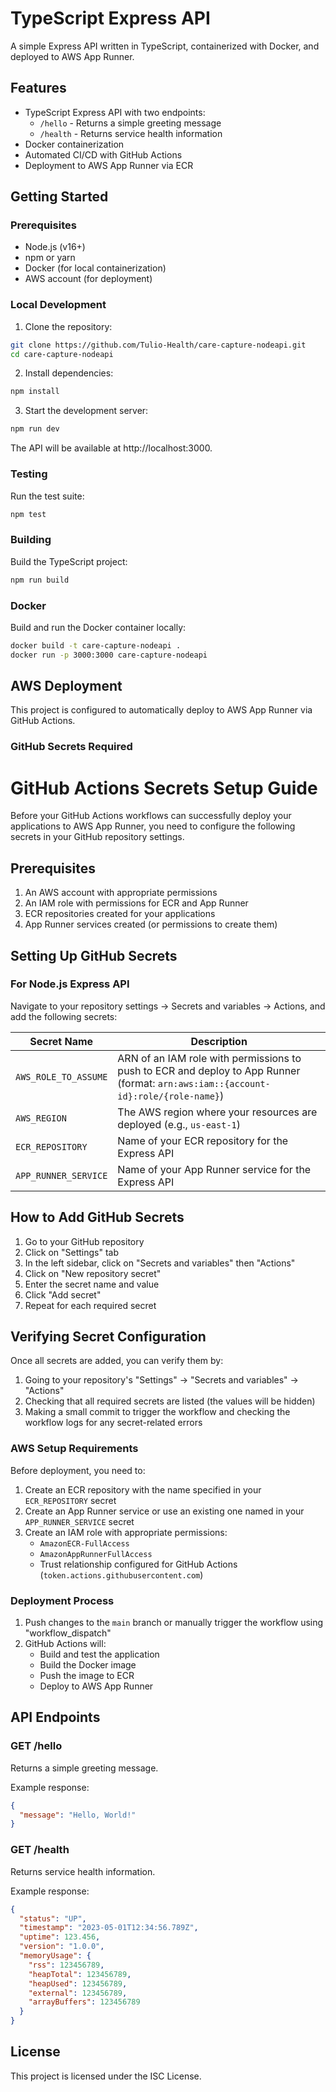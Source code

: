 # TypeScript Express API

A simple Express API written in TypeScript, containerized with Docker, and deployed to AWS App Runner.

## Features

- TypeScript Express API with two endpoints:
  - `/hello` - Returns a simple greeting message
  - `/health` - Returns service health information
- Docker containerization
- Automated CI/CD with GitHub Actions
- Deployment to AWS App Runner via ECR

## Getting Started

### Prerequisites

- Node.js (v16+)
- npm or yarn
- Docker (for local containerization)
- AWS account (for deployment)

### Local Development

1. Clone the repository:
```bash
git clone https://github.com/Tulio-Health/care-capture-nodeapi.git
cd care-capture-nodeapi
```

2. Install dependencies:
```bash
npm install
```

3. Start the development server:
```bash
npm run dev
```

The API will be available at http://localhost:3000.

### Testing

Run the test suite:
```bash
npm test
```

### Building

Build the TypeScript project:
```bash
npm run build
```

### Docker

Build and run the Docker container locally:
```bash
docker build -t care-capture-nodeapi .
docker run -p 3000:3000 care-capture-nodeapi
```

## AWS Deployment

This project is configured to automatically deploy to AWS App Runner via GitHub Actions.

### GitHub Secrets Required





# GitHub Actions Secrets Setup Guide

Before your GitHub Actions workflows can successfully deploy your applications to AWS App Runner, you need to configure the following secrets in your GitHub repository settings.

## Prerequisites

1. An AWS account with appropriate permissions
2. An IAM role with permissions for ECR and App Runner
3. ECR repositories created for your applications
4. App Runner services created (or permissions to create them)

## Setting Up GitHub Secrets

### For Node.js Express API

Navigate to your repository settings → Secrets and variables → Actions, and add the following secrets:

| Secret Name | Description |
|-------------|-------------|
| `AWS_ROLE_TO_ASSUME` | ARN of an IAM role with permissions to push to ECR and deploy to App Runner (format: `arn:aws:iam::{account-id}:role/{role-name}`) |
| `AWS_REGION` | The AWS region where your resources are deployed (e.g., `us-east-1`) |
| `ECR_REPOSITORY` | Name of your ECR repository for the Express API |
| `APP_RUNNER_SERVICE` | Name of your App Runner service for the Express API |


## How to Add GitHub Secrets

1. Go to your GitHub repository
2. Click on "Settings" tab
3. In the left sidebar, click on "Secrets and variables" then "Actions"
4. Click on "New repository secret"
5. Enter the secret name and value
6. Click "Add secret"
7. Repeat for each required secret

## Verifying Secret Configuration

Once all secrets are added, you can verify them by:
1. Going to your repository's "Settings" → "Secrets and variables" → "Actions"
2. Checking that all required secrets are listed (the values will be hidden)
3. Making a small commit to trigger the workflow and checking the workflow logs for any secret-related errors

### AWS Setup Requirements

Before deployment, you need to:

1. Create an ECR repository with the name specified in your `ECR_REPOSITORY` secret
2. Create an App Runner service or use an existing one named in your `APP_RUNNER_SERVICE` secret
3. Create an IAM role with appropriate permissions:
   - `AmazonECR-FullAccess`
   - `AmazonAppRunnerFullAccess`
   - Trust relationship configured for GitHub Actions (`token.actions.githubusercontent.com`)

### Deployment Process

1. Push changes to the `main` branch or manually trigger the workflow using "workflow_dispatch"
2. GitHub Actions will:
   - Build and test the application
   - Build the Docker image
   - Push the image to ECR
   - Deploy to AWS App Runner

## API Endpoints

### GET /hello

Returns a simple greeting message.

Example response:
```json
{
  "message": "Hello, World!"
}
```

### GET /health

Returns service health information.

Example response:
```json
{
  "status": "UP",
  "timestamp": "2023-05-01T12:34:56.789Z",
  "uptime": 123.456,
  "version": "1.0.0",
  "memoryUsage": {
    "rss": 123456789,
    "heapTotal": 123456789,
    "heapUsed": 123456789,
    "external": 123456789,
    "arrayBuffers": 123456789
  }
}
```

## License

This project is licensed under the ISC License.